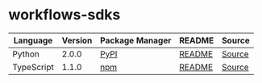 # workflows-sdks

|Language|Version|Package Manager|README|Source|
|-|-|-|-|-|
|Python|2.0.0|[PyPI](https://pypi.org/project/leap-workflows-python-sdk/2.0.0)|[README](https://github.com/leap-ai/workflows-sdks/tree/HEAD/sdks/python#readme)|[Source](https://github.com/leap-ai/workflows-sdks/tree/HEAD/sdks/python)|
|TypeScript|1.1.0|[npm](https://www.npmjs.com/package/@leap-ai/workflows/v/1.1.0)|[README](https://github.com/leap-ai/workflows-sdks/tree/HEAD/sdks/typescript#readme)|[Source](https://github.com/leap-ai/workflows-sdks/tree/HEAD/sdks/typescript)|